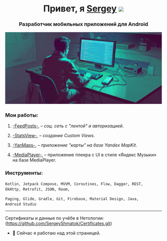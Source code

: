 <h1 align="center">Привет, я <a href="" target="_blank">Sergey</a> 
<img src="https://github.com/blackcater/blackcater/raw/main/images/Hi.gif" height="32"/></h1>
<h3 align="center">Разработчик мобильных приложений для Android</h3>

![Я разработчик Android-приложений для мобильных устройств.](https://github.com/SergeyShmatok/SergeyShmatok/blob/7bb5509affa2b83e1b0981aa9308631b920de298/Banners/uiijehokWnBvzdSAiEI4Hr4VekKeP9MBYrJ4TIU9.png)

<!-- Android Mobile Application Developer -->
<!-- ### Привет 👋, меня зовут Сергей Шматок.
#### Я разработчик Android-приложений для мобильных устройств. -->

### Мои работы:
1.	[-FeedPosts-](https://github.com/SergeyShmatok/-FeedPosts-.git), _– cоц. сеть с "лентой" и авторизацией_.

2. [-StatsView-](https://github.com/SergeyShmatok/-StatsView-.git), _– создание Custom Views_.

3. [-YanMaps-](https://github.com/SergeyShmatok/-YanMaps-.git), _– приложение "карты" на базе Yandex MapKit_.

4. [-MediaPlayer-](https://github.com/SergeyShmatok/-MediaPlayer-.git), – приложение плеера с UI в стиле «Яндекс Музыки» на базе MediaPlayer.


<!-- ____________ -->


###  Инструменты:

 
<code>Kotlin, Jetpack Compose, MVVM, Coroutines, Flow, Dagger, REST, OkHttp, Retrofit, JSON, Room,</code>

<code>Paging, Glide, Gradle, Git, Firebase, Material Design, Java, Android Studio</code>
 

    
    


____________


Сертификаты и данные по учёбе в Нетологии: (https://github.com/SergeyShmatok/Certificates.git)


- 🔭 Сейчас я работаю над этой страницей.
